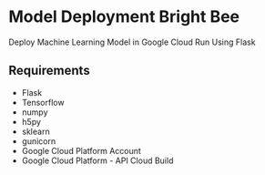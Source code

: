# Model Deployment Bright Bee
Deploy Machine Learning Model in Google Cloud Run Using Flask

## Requirements
- Flask
- Tensorflow
- numpy
- h5py
- sklearn
- gunicorn
- Google Cloud Platform Account
- Google Cloud Platform - API Cloud Build
